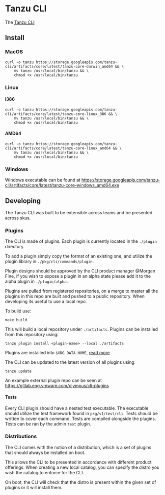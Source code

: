 # Tanzu CLI

The [Tanzu CLI](https://docs.google.com/document/d/1btWfZ9Z_Y7SmUmPis69hR_u4TunAPKT7ZDSZy5mvU6Y/edit?usp=sharing)

## Install
### MacOS
```shell
curl -o tanzu https://storage.googleapis.com/tanzu-cli/artifacts/core/latest/tanzu-core-darwin_amd64 && \
    mv tanzu /usr/local/bin/tanzu && \
    chmod +x /usr/local/bin/tanzu
```
### Linux
#### i386
```shell
curl -o tanzu https://storage.googleapis.com/tanzu-cli/artifacts/core/latest/tanzu-core-linux_386 && \
    mv tanzu /usr/local/bin/tanzu && \
    chmod +x /usr/local/bin/tanzu
```
#### AMD64
```shell
curl -o tanzu https://storage.googleapis.com/tanzu-cli/artifacts/core/latest/tanzu-core-linux_amd64 && \
    mv tanzu /usr/local/bin/tanzu && \
    chmod +x /usr/local/bin/tanzu
```

### Windows
Windows executable can be found at https://storage.googleapis.com/tanzu-cli/artifacts/core/latest/tanzu-core-windows_amd64.exe


## Developing
The Tanzu CLI was built to be extensible across teams and be presented across skus.

### Plugins
The CLI is made of plugins. Each plugin is currently located in the `./plugin` directory.   

To add a plugin simply copy the format of an existing one, and utilize the plugin library in `./pkg/cli/commands/plugin`.   

Plugin designs should be approved by the CLI product manager @Morgan Fine, if you wish to expose a plugin in an alpha state please add it to 
the alpha plugin in `./plugin/alpha`.   

Plugins are pulled from registered repositories, on a merge to master all the plugins in this repo are built and pushed to a public repository. When developing its useful to use a local repo.

To build use:
```
make build
```
This will build a local repository under `./artifacts`. Plugins can be installed from this repository using:
```
tanzu plugin install <plugin-name> --local ./artifacts
```

Plugins are installed into `$XDG_DATA_HOME`, [read more](https://specifications.freedesktop.org/basedir-spec/basedir-spec-latest.html)

The CLI can be updated to the latest version of all plugins using:
```
tanzu update
```
An example external plugin repo can be seen at https://gitlab.eng.vmware.com/olympus/cli-plugins

#### Tests
Every CLI plugin should have a nested test executable. The executable should utilize the test framework found in `pkg/v1/test/cli`. Tests should be written 
to cover each command. Tests are compiled alongside the plugins. Tests can be ran by the admin `test` plugin.

### Distributions

The CLI comes with the notion of a distribution, which is a set of plugins that should always be installed on boot.

This allows the CLI to be presented in accordance with different product offerings. When creating a new local catalog, you can specify the distro you wish the catalog to enforce for the CLI.

On boot, the CLI will check that the distro is present within the given set of plugins or it will install them.